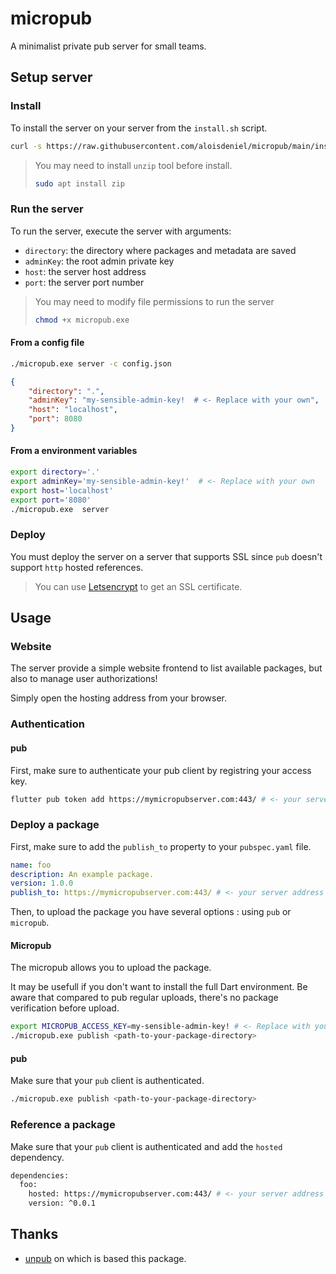 # micropub

A minimalist private pub server for small teams.

## Setup server

### Install

To install the server on your server from the `install.sh` script.

```bash
curl -s https://raw.githubusercontent.com/aloisdeniel/micropub/main/install.sh | bash -s v<LATEST_VERSION>
```

> You may need to install `unzip` tool before install.
>
> ```bash
> sudo apt install zip
> ```

### Run the server

To run the server, execute the server with arguments:

* `directory`: the directory where packages and metadata are saved
* `adminKey`: the root admin private key
* `host`: the server host address
* `port`: the server port number

> You may need to modify file permissions to run the server
>
> ```bash
> chmod +x micropub.exe
> ```  

#### From a config file

```bash
./micropub.exe server -c config.json
```

```json
{
    "directory": ".",
    "adminKey": "my-sensible-admin-key!  # <- Replace with your own",
    "host": "localhost",
    "port": 8080
}
```

#### From a environment variables

```bash
export directory='.'
export adminKey='my-sensible-admin-key!'  # <- Replace with your own
export host='localhost'
export port='8080'
./micropub.exe  server
```

### Deploy

You must deploy the server on a server that supports SSL since `pub` doesn't support `http` hosted references.

> You can use [Letsencrypt](https://letsencrypt.org/) to get an SSL certificate.

## Usage

### Website

The server provide a simple website frontend to list available packages, but also to manage user authorizations!

Simply open the hosting address from your browser.

### Authentication

#### pub

First, make sure to authenticate your pub client by registring your access key.

```bash
flutter pub token add https://mymicropubserver.com:443/ # <- your server address  
```
### Deploy a package

First, make sure to add the `publish_to` property to your `pubspec.yaml` file.

```yaml
name: foo
description: An example package.
version: 1.0.0
publish_to: https://mymicropubserver.com:443/ # <- your server address
```

Then, to upload the package you have several options : using `pub` or `micropub`.


#### Micropub

The micropub allows you to upload the package. 

It may be usefull if you don't want to install the full Dart environment. Be aware that compared to pub regular uploads, there's no package verification before upload.

```bash
export MICROPUB_ACCESS_KEY=my-sensible-admin-key! # <- Replace with your own
./micropub.exe publish <path-to-your-package-directory>
```

#### pub

Make sure that your `pub` client is authenticated.

```bash
./micropub.exe publish <path-to-your-package-directory>
```

### Reference a package

Make sure that your `pub` client is authenticated and add the `hosted` dependency.

```bash
dependencies:
  foo:
    hosted: https://mymicropubserver.com:443/ # <- your server address
    version: ^0.0.1
```

## Thanks

* [unpub](https://pub.dev/packages/unpub) on which is based this package.
